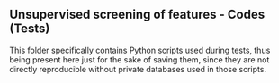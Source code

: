 ## Unsupervised screening of features - Codes (Tests)

This folder specifically contains Python scripts used during tests, thus being present here just for the sake of saving them, since they are not directly reproducible without private databases used in those scripts.
